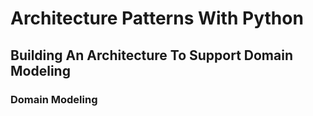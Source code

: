 # Architecture Patterns With Python
## Building An Architecture To Support Domain Modeling
### Domain Modeling
